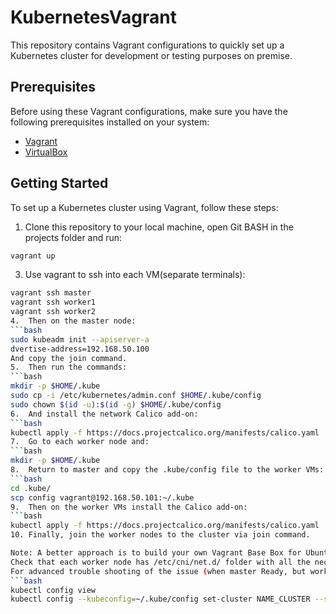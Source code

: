 # KubernetesVagrant

This repository contains Vagrant configurations to quickly 
set up a Kubernetes cluster for development or testing purposes
on premise.

## Prerequisites

Before using these Vagrant configurations, make sure you have the following prerequisites installed on your system:

- [Vagrant](https://www.vagrantup.com/)
- [VirtualBox](https://www.virtualbox.org/)

## Getting Started

To set up a Kubernetes cluster using Vagrant, follow these steps:

1. Clone this repository to your local machine, open Git BASH in the projects folder and run:
```bash
vagrant up
```
3. Use vagrant to ssh into each VM(separate terminals):
```bash
vagrant ssh master
vagrant ssh worker1
vagrant ssh worker2
4.	Then on the master node:
```bash
sudo kubeadm init --apiserver-a
dvertise-address=192.168.50.100
And copy the join command. 
5.	Then run the commands:
```bash
mkdir -p $HOME/.kube
sudo cp -i /etc/kubernetes/admin.conf $HOME/.kube/config
sudo chown $(id -u):$(id -g) $HOME/.kube/config
6.	And install the network Calico add-on:
```bash
kubectl apply -f https://docs.projectcalico.org/manifests/calico.yaml
7.	Go to each worker node and:
```bash
mkdir -p $HOME/.kube
8.	Return to master and copy the .kube/config file to the worker VMs:
```bash
cd .kube/
scp config vagrant@192.168.50.101:~/.kube
9.	Then on the worker VMs install the Calico add-on:
```bash
kubectl apply -f https://docs.projectcalico.org/manifests/calico.yaml
10.	Finally, join the worker nodes to the cluster via join command.

Note: A better approach is to build your own Vagrant Base Box for Ubuntu server 22.04 and use it as your local box provider.
Check that each worker node has /etc/cni/net.d/ folder with all the neccessary Calico configurations of the target cluster.
For advanced trouble shooting of the issue (when master Ready, but worker NotReady) use the following command on master node:
```bash
kubectl config view
kubectl config --kubeconfig=~/.kube/config set-cluster NAME_CLUSTER --server=https://192.168.50.100 --certificate-authority=clusterca.crt

